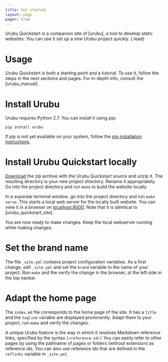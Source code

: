 ```yaml
---
title: Get started  
layout: page 
pager: true
---
```



Urubu Quickstart is a companion site of [urubu], a tool to develop static
websites.  You can use it set up a new Urubu project quickly. 
{.lead}

Usage
=====

Urubu Quickstart is both a starting point and a tutorial.  To use it, follow
the steps in the next sections and pages.  For in-depth info, consult the
[urubu_manual].

Install Urubu
=============

Urubu requires Python 2.7. You can install it using pip: 

```
pip install urubu
```

If pip is not yet available on your system, follow the [pip installation
instructions][pip_install].

[pip_install]: http://www.pip-installer.org/en/latest/installing.html

Install Urubu Quickstart locally
================================

[Download][urubu_quickstart_archive] the zip archive with the Urubu Quickstart
source and unzip it. The resulting directory is your new project directory.
Rename it appropriately.  Go into the project directory and run `make` to
build the website locally.

[urubu_quickstart_archive]: https://github.com/jandecaluwe/urubu-quickstart/archive/master.zip

*In a separate terminal window*, go into the project directory and run `make
serve`.  This starts a local web server for the locally built website.  You can
view it in a browser on [localhost:8000](http://localhost:8000).  Note that it
is identical to [urubu_quickstart_site]. 

You are now ready to make changes. Keep the local webserver running while
making changes.

Set the brand name
==================

The file `_site.yml` contains project configuration variables.  As a first
change, edit `_site.yml` and set the `brand` variable to the name of your
project. Run `make` and the verify the change in the browser, at the left side
in the top navbar. 

Adapt the home page
===================

The `index.md` file corresponds to the home page of the site. It has a `title`
and the `tagline` variable are displayed prominently. Adapt them
to your project, run `make` and verify the changes.

A unique Urubu feature is the way in which it resolves Markdown reference
links, specified by the syntax `[<reference-id>]` You can easily refer to other
pages by using the pathname of pages or folders (without extension) as
reference ids. You can also use reference ids that are defined in the
`reflinks` variable in `_site.yml`.

